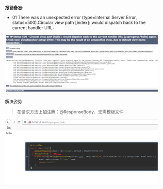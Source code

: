 **报错备忘**:
- 01 There was an unexpected error (type=Internal Server Error, status=500).Circular view path [index]: would dispatch back to the current handler URL:

![image](Spring.assets/141726007-667be23a-a506-4ef5-91cb-c20eede21173.png)

解决姿势
> 在请求方法上加注解：@ResponseBody，无需模板文件

![image](Spring.assets/141726316-efae5b21-9b5f-41f9-9797-9c2ab6e61bdf.png)

